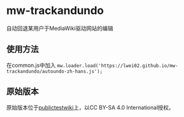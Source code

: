 # mw-trackandundo
自动回退某用户于MediaWiki驱动网站的编辑


## 使用方法
在common.js中加入
`mw.loader.load('https://lwei02.github.io/mw-trackandundo/autoundo-zh-hans.js');`

## 原始版本
原始版本位于[publictestwiki](https://publictestwiki.com/wiki/User:%E9%80%86%E8%A5%B2%E7%9A%84%E5%A4%A9%E9%82%AA%E9%AC%BC/AutoUndo.js)上，以CC BY-SA 4.0 International授权。
